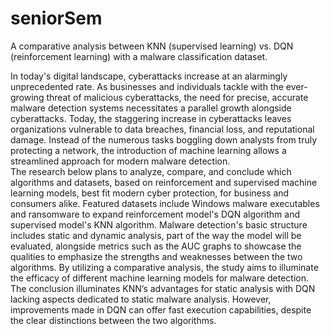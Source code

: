 # seniorSem
A comparative analysis between KNN (supervised learning) vs. DQN (reinforcement learning) with a malware classification dataset.

In today's digital landscape, cyberattacks increase at an alarmingly unprecedented rate. As businesses and individuals tackle with the ever-growing threat of malicious cyberattacks, the need for precise, accurate malware detection systems necessitates a parallel growth alongside cyberattacks. Today, the staggering increase in cyberattacks leaves organizations vulnerable to data breaches, financial loss, and reputational damage. Instead of the numerous tasks boggling down analysts from truly protecting a network, the introduction of machine learning allows a streamlined approach for modern malware detection.  
The research below plans to analyze, compare, and conclude which algorithms and datasets, based on reinforcement and supervised machine learning models, best fit modern cyber protection, for business and consumers alike. Featured datasets include Windows malware executables and ransomware to expand reinforcement model's DQN algorithm and supervised model's KNN algorithm. Malware detection's basic structure includes static and dynamic analysis, part of the way the model will be evaluated, alongside metrics such as the AUC graphs to showcase the qualities to emphasize the strengths and weaknesses between the two algorithms. By utilizing a comparative analysis, the study aims to illuminate the efficacy of different machine learning models for malware detection. 
The conclusion illuminates KNN’s advantages for static analysis with DQN lacking aspects dedicated to static malware analysis. However, improvements made in DQN can offer fast execution capabilities, despite the clear distinctions between the two algorithms.
